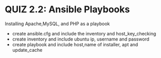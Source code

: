 # QUIZ 2.2: Ansible Playbooks

Installing Apache,MySQL, and PHP as a playbook

- create ansible.cfg and include the inventory and host_key_checking
- create inventory and include ubuntu ip, username and password
- create playbook and include host,name of installer, apt and update_cache

